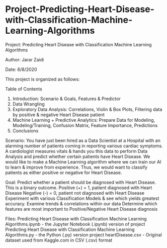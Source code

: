 # Project-Predicting-Heart-Disease-with-Classification-Machine-Learning-Algorithms
Project: Predicting Heart Disease with Classification Machine Learning Algorithms

Author: Jarar Zaidi

Date: 6/8/2020

This project is organized as follows:

Table of Contents

1. Introduction: Scenario & Goals, Features & Predictor
2. Data Wrangling
3. Exploratory Data Analysis: Correlations, Violin & Box Plots, Filtering data by positive & negative Heart Disease patient
4. Machine Learning + Predictive Analytics: Prepare Data for Modeling, Modeling/Training, Confusion Matrix, Feature Importance, Predictions
5. Conclusions


Scenario:
You have just been hired as a Data Scientist at a Hospital with an alarming number of patients coming in reporting various cardiac symptoms.
A cardiologist measures vitals & hands you this data to perform Data Analysis and predict whether certain patients have Heart Disease.
We would like to make a Machine Learning algorithm where we can train our AI to learn & improve from experience. 
Thus, we would want to classify patients as either positive or negative for Heart Disease.


Goal:
Predict whether a patient should be diagnosed with Heart Disease. This is a binary outcome.
  Positive (+) = 1, patient diagnosed with Heart Disease
  Negative (-) = 0, patient not diagnosed with Heart Disease
Experiment with various Classification Models & see which yields greatest accuracy.
Examine trends & correlations within our data
Determine which features are most important to Positive/Negative Heart Disease diagnosis

Files: 
    Predicting Heart Disease with Classification Machine Learning Algorithms.ipynb - the Jupyter Notebook (.ipynb) version of project
    Predicting Heart Disease with Classification Machine Learning Algorithms.py - the Python (.py) version project
    heartDisease.csv - Original dataset used from Kaggle.com in CSV (.csv) format
    
